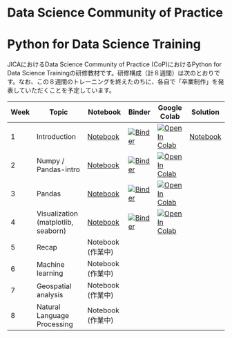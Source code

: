# Data Science Community of Practice
# Python for Data Science Training

JICAにおけるData Science Community of Practice (CoP)におけるPython for Data Science Trainingの研修教材です。研修構成（計８週間）は次のとおりです。なお、この８週間のトレーニングを終えたのちに、各自で「卒業制作」を発表していただくことを予定しています。

| Week  | Topic | Notebook |  Binder | Google Colab | Solution |
| ------------- | ------------- | ------------- | ------------- |  ------------- |  ------------- |
| 1 | Introduction | [Notebook](https://github.com/hiroyokoi/DataSceienceCoP_Python_for_Data_Science/blob/master/Week1/Week1-Intro.ipynb) | [![Binder](https://mybinder.org/badge_logo.svg)](https://mybinder.org/v2/gh/hiroyokoi/DataSceienceCoP_Python_for_Data_Science.git/master?filepath=Week1%2FWeek1-Intro.ipynb) | [![Open In Colab](https://colab.research.google.com/assets/colab-badge.svg)](https://colab.research.google.com/github/hiroyokoi/DataSceienceCoP_Python_for_Data_Science/blob/master/Week1/Week1-Intro.ipynb) | [Notebook](https://github.com/hiroyokoi/DataSceienceCoP_Python_for_Data_Science/blob/master/Week1/Week1-Intro-Solution.ipynb)
| 2 | Numpy / Pandas-intro  | [Notebook](https://github.com/hiroyokoi/DataSceienceCoP_Python_for_Data_Science/blob/master/Week2/Week2-Numpy-Pandas.ipynb) | [![Binder](https://mybinder.org/badge_logo.svg)](https://mybinder.org/v2/gh/hiroyokoi/DataSceienceCoP_Python_for_Data_Science.git/master?filepath=Week2%2FWeek2-Numpy-Pandas.ipynb) | [![Open In Colab](https://colab.research.google.com/assets/colab-badge.svg)](https://colab.research.google.com/github/hiroyokoi/DataSceienceCoP_Python_for_Data_Science/blob/master/Week2/Week2-Numpy-Pandas.ipynb)
| 3 | Pandas | [Notebook](https://github.com/hiroyokoi/DataSceienceCoP_Python_for_Data_Science/blob/master/Week3/Week3-Pandas.ipynb) | [![Binder](https://mybinder.org/badge_logo.svg)](https://mybinder.org/v2/gh/hiroyokoi/DataSceienceCoP_Python_for_Data_Science/bee7ece30342d81b86780b6de3ca0be851b39c49) | [![Open In Colab](https://colab.research.google.com/assets/colab-badge.svg)](https://colab.research.google.com/github/hiroyokoi/DataSceienceCoP_Python_for_Data_Science/blob/master/Week3/Week3-Pandas.ipynb)
| 4 | Visualization (matplotlib, seaborn) | [Notebook](https://github.com/hiroyokoi/DataSceienceCoP_Python_for_Data_Science/blob/master/Week4/Week4-Visualization.ipynb) | [![Binder](https://mybinder.org/badge_logo.svg)](https://mybinder.org/v2/gh/hiroyokoi/DataSceienceCoP_Python_for_Data_Science.git/master?filepath=Week4%2FWeek4-Visualization.ipynb) | [![Open In Colab](https://colab.research.google.com/assets/colab-badge.svg)](https://colab.research.google.com/github/hiroyokoi/DataSceienceCoP_Python_for_Data_Science/blob/master/Week4/Week4-Visualization.ipynb)
| 5 | Recap | Notebook (作業中)
| 6 | Machine learning | Notebook (作業中)
| 7 | Geospatial analysis | Notebook (作業中)
| 8 | Natural Language Processing | Notebook (作業中)



